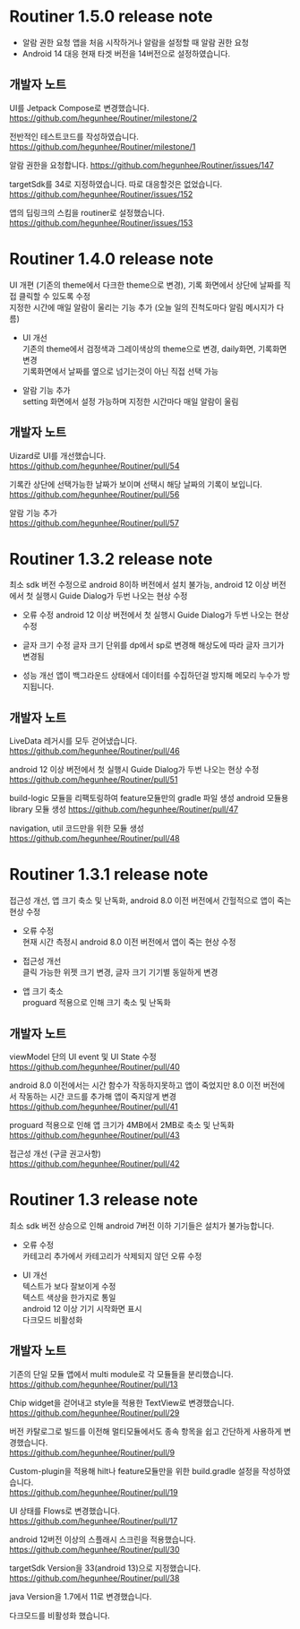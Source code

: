 Routiner 1.5.0 release note
===========================
- 알람 권한 요청
앱을 처음 시작하거나 알람을 설정할 때 알람 권한 요청
- Android 14 대응 
현재 타겟 버전을 14버전으로 설정하였습니다.

개발자 노트
---
UI를 Jetpack Compose로 변경했습니다.
https://github.com/hegunhee/Routiner/milestone/2

전반적인 테스트코드를 작성하였습니다.
https://github.com/hegunhee/Routiner/milestone/1

알람 권한을 요청합니다.
https://github.com/hegunhee/Routiner/issues/147

targetSdk를 34로 지정하였습니다.
따로 대응할것은 없었습니다.
https://github.com/hegunhee/Routiner/issues/152

앱의 딥링크의 스킴을 routiner로 설정했습니다.
https://github.com/hegunhee/Routiner/issues/153

Routiner 1.4.0 release note
=========================
UI 개편 (기존의 theme에서 다크한 theme으로 변경), 기록 화면에서 상단에 날짜를 직접 클릭할 수 있도록 수정  
지정한 시간에 매일 알람이 울리는 기능 추가 (오늘 일의 진척도마다 알림 메시지가 다름)  

- UI 개선  
기존의 theme에서 검정색과 그레이색상의 theme으로 변경, daily화면, 기록화면 변경  
기록화면에서 날짜를 옆으로 넘기는것이 아닌 직접 선택 가능  
  
- 알람 기능 추가  
setting 화면에서 설정 가능하며 지정한 시간마다 매일 알람이 울림  

개발자 노트
---
Uizard로 UI를 개선했습니다.  
https://github.com/hegunhee/Routiner/pull/54  

기록칸 상단에 선택가능한 날짜가 보이며 선택시 해당 날짜의 기록이 보입니다.  
https://github.com/hegunhee/Routiner/pull/56  

알람 기능 추가  
https://github.com/hegunhee/Routiner/pull/57

Routiner 1.3.2 release note
=========================
최소 sdk 버전 수정으로 android 8이하 버전에서 설치 불가능, android 12 이상 버전에서 첫 실행시 Guide Dialog가 두번 나오는 현상 수정

- 오류 수정
android 12 이상 버전에서 첫 실행시 Guide Dialog가 두번 나오는 현상 수정

- 글자 크기 수정
글자 크기 단위를 dp에서 sp로 변경해 해상도에 따라 글자 크기가 변경됨

- 성능 개선
앱이 백그라운드 상태에서 데이터를 수집하던걸 방지해
메모리 누수가 방지됩니다.

개발자 노트
---
LiveData 레거시를 모두 걷어냈습니다.
https://github.com/hegunhee/Routiner/pull/46

android 12 이상 버전에서 첫 실행시 Guide Dialog가 두번 나오는 현상 수정
https://github.com/hegunhee/Routiner/pull/51

build-logic 모듈을 리팩토링하여 feature모듈만의 gradle 파일 생성
android 모듈용 library 모듈 생성
https://github.com/hegunhee/Routiner/pull/47

navigation, util 코드만을 위한 모듈 생성
https://github.com/hegunhee/Routiner/pull/48

Routiner 1.3.1 release note
=========================
접근성 개선, 앱 크기 축소 및 난독화, android 8.0 이전 버전에서 간헐적으로 앱이 죽는 현상 수정

- 오류 수정  
현재 시간 측정시 android 8.0 이전 버전에서 앱이 죽는 현상 수정

- 접근성 개선  
클릭 가능한 위젯 크기 변경, 글자 크기 기기별 동일하게 변경

- 앱 크기 축소  
proguard 적용으로 인해 크기 축소 및 난독화

개발자 노트
--- 
viewModel 단의 UI event 및 UI State 수정  
https://github.com/hegunhee/Routiner/pull/40

android 8.0 이전에서는 시간 함수가 작동하지못하고 앱이 죽었지만
8.0 이전 버전에서 작동하는 시간 코드를 추가해 앱이 죽지않게 변경  
https://github.com/hegunhee/Routiner/pull/41

proguard 적용으로 인해 앱 크기가 4MB에서 2MB로 축소 및 난독화  
https://github.com/hegunhee/Routiner/pull/43

접근성 개선 (구글 권고사항)  
https://github.com/hegunhee/Routiner/pull/42



Routiner 1.3 release note
=========================  
최소 sdk 버전 상승으로 인해 android 7버전 이하 기기들은 설치가 불가능합니다.

- 오류 수정  
카테고리 추가에서 카테고리가 삭제되지 않던 오류 수정

- UI 개선  
텍스트가 보다 잘보이게 수정  
텍스트 색상을 한가지로 통일  
android 12 이상 기기 시작화면 표시  
다크모드 비활성화  

개발자 노트
----
기존의 단일 모듈 앱에서 multi module로 각 모듈들을 분리했습니다.  
https://github.com/hegunhee/Routiner/pull/13  

Chip widget을 걷어내고 style을 적용한 TextView로 변경했습니다.  
https://github.com/hegunhee/Routiner/pull/29  

버전 카탈로그로 빌드를 이전해 멀티모듈에서도 종속 항목을 쉽고 간단하게 사용하게 변경했습니다.  
https://github.com/hegunhee/Routiner/pull/9  

Custom-plugin을 적용해 hilt나 feature모듈만을 위한 build.gradle 설정을 작성하였습니다.  
https://github.com/hegunhee/Routiner/pull/19  

UI 상태를 Flows로 변경했습니다.  
https://github.com/hegunhee/Routiner/pull/17  

android 12버전 이상의 스플래시 스크린을 적용했습니다.  
https://github.com/hegunhee/Routiner/pull/30  

targetSdk Version을 33(android 13)으로 지정했습니다.  
https://github.com/hegunhee/Routiner/pull/38  

java Version을 1.7에서 11로 변경했습니다.  

다크모드를 비활성화 했습니다.
